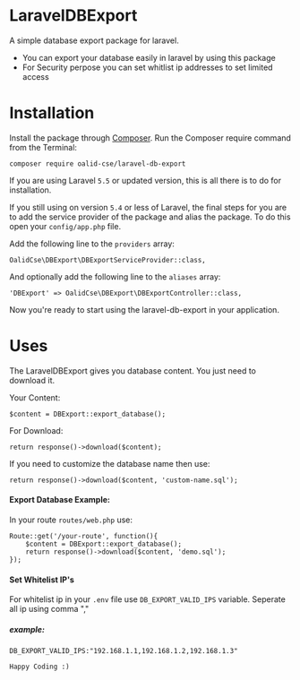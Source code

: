 # LaravelDBExport

A simple database export package for laravel.

  - You can export your database easily in laravel by using this package
  - For Security perpose you can set whitlist ip addresses to set limited access

# Installation
Install the package through [Composer](http://getcomposer.org/). 
Run the Composer require command from the Terminal:
    
    composer require oalid-cse/laravel-db-export

If you are using Laravel `5.5` or updated version, this is all there is to do for installation.

If you still using on version `5.4` or less of Laravel, the final steps for you are to add the service provider of the package and alias the package. To do this open your `config/app.php` file.

Add the following line to the `providers` array:

	OalidCse\DBExport\DBExportServiceProvider::class,

And optionally add the following line to the `aliases` array:

    'DBExport' => OalidCse\DBExport\DBExportController::class,
    
Now you're ready to start using the laravel-db-export in your application.


# Uses

The LaravelDBExport gives you database content. You just need to download it.

Your Content:

    $content = DBExport::export_database();

For Download:

    return response()->download($content);

If you need to customize the database name then use:

    return response()->download($content, 'custom-name.sql');
    
#### Export Database Example:
In your route `routes/web.php` use:

    Route::get('/your-route', function(){
        $content = DBExport::export_database();
        return response()->download($content, 'demo.sql');
    });


#### Set Whitelist IP's

For whitelist ip in your `.env` file use `DB_EXPORT_VALID_IPS` variable.
Seperate all ip using comma ","
##### example: 

    DB_EXPORT_VALID_IPS:"192.168.1.1,192.168.1.2,192.168.1.3"


`Happy Coding :)`